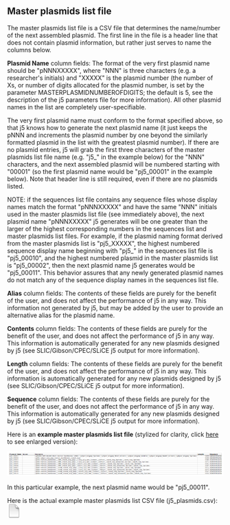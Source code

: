 ## Master plasmids list file

The master plasmids list file is a CSV file that determines the name/number of the next assembled plasmid. The first line in the file is a header line that does not contain plasmid information, but rather just serves to name the columns below.

**Plasmid Name** column fields:
The format of the very first plasmid name should be "pNNNXXXXX", where "NNN" is three characters (e.g. a researcher's initials) and "XXXXX" is the plasmid number (the number of Xs, or number of digits allocated for the plasmid number, is set by the parameter MASTERPLASMIDNUMBEROFDIGITS; the default is 5, see the description of the j5 parameters file for more information). All other plasmid names in the list are completely user-specifiable.

The very first plasmid name must conform to the format specified above, so that j5 knows how to generate the next plasmid name (it just keeps the pNNN and increments the plasmid number by one beyond the similarly formatted plasmid in the list with the greatest plasmid number). If there are no plasmid entries, j5 will grab the first three characters of the master plasmids list file name (e.g. "j5_" in the example below) for the "NNN" characters, and the next assembled plasmid will be numbered starting with "00001" (so the first plasmid name would be "pj5_00001" in the example below). Note that header line is still required, even if there are no plasmids listed.

NOTE: if the sequences list file contains any sequence files whose display names match the format "pNNNXXXXX" and have the same "NNN" initials used in the master plasmids list file (see immediately above), the next plasmid name "pNNNXXXXX" j5 generates will be one greater than the larger of the highest corresponding numbers in the sequences list and master plasmids list files. For example, if the plasmid naming format derived from the master plasmids list is "pj5_XXXXX", the highest numbered sequence display name beginning with "pj5_" in the sequences list file is "pj5_00010", and the highest numbered plasmid in the master plasmids list is "pj5_00002", then the next plasmid name j5 generates would be "pj5_00011". This behavior assures that any newly generated plasmid names do not match any of the sequence display names in the sequences list file.

**Alias** column fields:
The contents of these fields are purely for the benefit of the user, and does not affect the performance of j5 in any way. This information not generated by j5, but may be added by the user to provide an alternative alias for the plasmid name.

**Contents** column fields:
The contents of these fields are purely for the benefit of the user, and does not affect the performance of j5 in any way. This information is automatically generated for any new plasmids designed by j5 (see SLIC/Gibson/CPEC/SLiCE j5 output for more information).

**Length** column fields:
The contents of these fields are purely for the benefit of the user, and does not affect the performance of j5 in any way. This information is automatically generated for any new plasmids designed by j5 (see SLIC/Gibson/CPEC/SLiCE j5 output for more information).

**Sequence** column fields:
The contents of these fields are purely for the benefit of the user, and does not affect the performance of j5 in any way. This information is automatically generated for any new plasmids designed by j5 (see SLIC/Gibson/CPEC/SLiCE j5 output for more information).

Here is an **example master plasmids list file** (stylized for clarity, click [here](../../images/pastedImage130A.png) to see enlarged version):

![master plasmids list file](../../images/pastedImage130.png)

In this particular example, the next plasmid name would be "pj5_00011".

Here is the actual example master plasmids list CSV file (j5_plasmids.csv):
[![](../../images/pageIcon.png)](../../documents/j5_plasmids0.csv)
